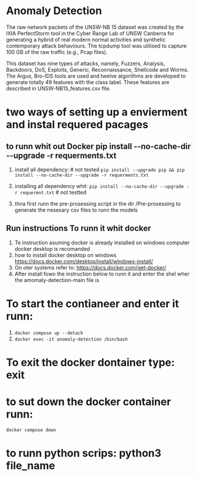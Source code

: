 <h1> Anomaly Detection </h1>
<p> The raw network packets of the UNSW-NB 15 dataset was created by the IXIA PerfectStorm tool in the Cyber Range Lab of UNSW Canberra for generating a hybrid of real modern normal activities and synthetic contemporary attack behaviours. The tcpdump tool was utilised to capture 100 GB of the raw traffic (e.g., Pcap files). </p> 

<p> This dataset has nine types of attacks, namely, Fuzzers, Analysis, Backdoors, DoS, Exploits, Generic, Reconnaissance, Shellcode and Worms. The Argus, Bro-IDS tools are used and twelve algorithms are developed to generate totally 49 features with the class label. These features are described in UNSW-NB15_features.csv file.</p>

# two ways of setting up a envierment and instal requered pacages

## to runn whit out Docker pip install --no-cache-dir --upgrade -r requerments.txt
1. install all dependency: # not tested
`pip install --upgrade pip && pip install --no-cache-dir --upgrade -r requerments.txt`

1. installing all dependency whit: 
`pip install --no-cache-dir --upgrade -r requermnt.txt` # not testted
2. thna first runn the pre-prosessing script in the dir /Pre-prosessing
to generate the nesesary csv files to runn the models


## Run instructions To runn it whit docker 
1. Te instruction asuming docker is already installed on windows computer docker desktop is recomanded
2. how to install docker desktop on windows https://docs.docker.com/desktop/install/windows-install/
3. On oter systems refer to: https://docs.docker.com/get-docker/
4. After install fowo the instruction below to runn it and enter the shel wher the amomaly-detection-main file is
# To start the contianeer and enter it runn:
1. `docker compose up --detach`
2. `docker exec -it anomaly-detection /bin/bash`
# To exit the docker dontainer type: exit
# to sut down the docker container runn: 
`docker compose down`

# to runn python scrips: python3 file_name
